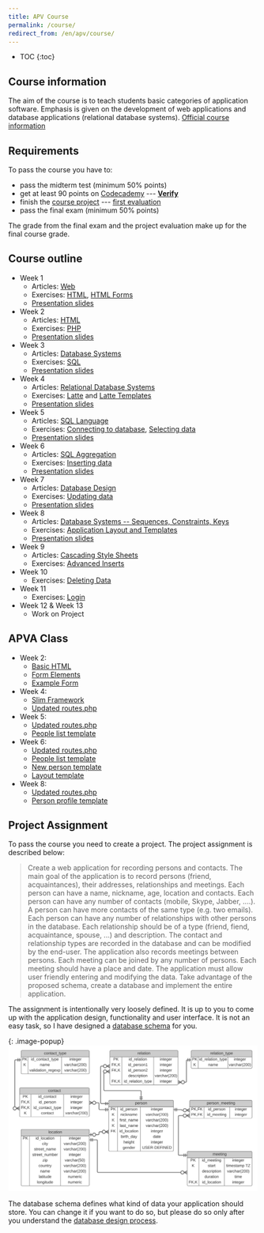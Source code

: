 ```yaml
---
title: APV Course
permalink: /course/
redirect_from: /en/apv/course/
---
```


* TOC
{:toc}

## Course information
The aim of the course is to teach students basic categories of application software. Emphasis is given on
the development of web applications and database applications (relational database systems).
[Official course information](http://ects-prog.mendelu.cz/en/plan6937/predmet88060)

## Requirements
To pass the course you have to:

- pass the midterm test (minimum 50% points)
- get at least 90 points on [Codecademy](https://www.codecademy.com/) --- [**Verify**](http://odinuv.cz/course/codecademy.php)
- finish the [course project](#project-assignment) --- [first evaluation](https://akela.mendelu.cz/~xpopelka/vysledky.txt)
- pass the final exam (minimum 50% points)

The grade from the final exam and the project evaluation make up for the final course grade.

## Course outline

- Week 1
    - Articles: [Web](/articles/web/)
    - Exercises: [HTML](/walkthrough/html/), [HTML Forms](/walkthrough/html-forms/)
    - [Presentation slides](/slides/web/)
- Week 2
    - Articles: [HTML](/articles/html/)
    - Exercises: [PHP](/walkthrough/backend-intro/)
    - [Presentation slides](/slides/html/)
- Week 3
    - Articles: [Database Systems](/articles/database-systems/)
    - Exercises: [SQL](/walkthrough/database/)
    - [Presentation slides](/slides/database-systems/)
- Week 4
    - Articles: [Relational Database Systems](/articles/database-systems/)
    - Exercises: [Latte](/walkthrough/templates/) and [Latte Templates](/walkthrough/templates-layout/)
    - [Presentation slides](/slides/relational-database/)
- Week 5
    - Articles: [SQL Language](/articles/sql-join/)
    - Exercises: [Connecting to database](/walkthrough/backend/), [Selecting data](/walkthrough/backend-select/)
    - [Presentation slides](/slides/sql-join/)
- Week 6
    - Articles: [SQL Aggregation](/articles/sql-aggregation/)
    - Exercises: [Inserting data](/walkthrough/backend-insert/)
    - [Presentation slides](/slides/sql-aggregation/)
- Week 7
    - Articles: [Database Design](/articles/database-design/)
    - Exercises: [Updating data](/walkthrough/backend-update/)
    - [Presentation slides](/slides/database-design/)
- Week 8
    - Articles: [Database Systems -- Sequences, Constraints, Keys](/articles/database-tech/)
    - Exercises: [Application Layout and Templates](/walkthrough/css/bootstrap/)
    - [Presentation slides](/slides/database-tech/)
- Week 9
    - Articles: [Cascading Style Sheets](/articles/css/)
    - Exercises: [Advanced Inserts](/walkthrough/backend-insert/advanced/todo)
- Week 10
    - Exercises: [Deleting Data](/walkthrough/backend-delete)
- Week 11
    - Exercises: [Login](/walkthrough/login/)
- Week 12 & Week 13
    - Work on Project

## APVA Class

- Week 2:
    - [Basic HTML](\course\apva\basic-html.html)
    - [Form Elements](\course\apva\form-elements.html)
    - [Example Form](\course\apva\example-form.html)
- Week 4:
    - [Slim Framework](\course\apva\slim-framework.zip)
    - [Updated routes.php](\course\apva\routes-1.phps)
- Week 5:
    - [Updated routes.php](\course\apva\routes-2.phps)
    - [People list template](\course\apva\people.latte)
- Week 6:
    - [Updated routes.php](\course\apva\routes-6.phps)
    - [People list template](\course\apva\people-6.latte)
    - [New person template](\course\apva\new-person-6.latte)
    - [Layout template](\course\apva\layout-6.latte)
- Week 8:
    - [Updated routes.php](\course\apva\routes-8.phps)
    - [Person profile template](\course\apva\person-profile-8.latte)

## Project Assignment
To pass the course you need to create a project. The project assignment is
described below:

> Create a web application for recording persons and contacts. The main goal of the application is
> to record persons (friend, acquaintances), their addresses, relationships and meetings.
> Each person can have a name, nickname, age, location and contacts. Each person can have any
> number of contacts (mobile, Skype, Jabber, ....). A person can have more contacts of the
> same type (e.g. two emails). Each person can have any number of relationships
> with other persons in the database. Each relationship should be of a type (friend, fiend, acquaintance, spouse, ...)
> and description. The contact and relationship types are recorded in the database and can be modified by
> the end-user. The application also records meetings between persons. Each meeting can be joined by any number of persons.
> Each meeting should have a place and date.
> The application must allow user friendly entering and modifying the data. Take advantage of the proposed schema,
> create a database and implement the entire application.

The assignment is intentionally very loosely defined. It is up to you to come up with the
application design, functionality and user interface. It is not an easy task, so I have designed a
[database schema](/walkthrough/database/#database-schema) for you.

{: .image-popup}
![Database Schema](/common/schema.svg)

The database schema defines what kind of data your application should store. You can change it
if you want to do so, but please do so only after you understand
the [database design process](/articles/database-design/).
